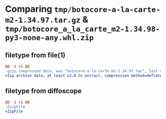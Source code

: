 # Comparing `tmp/botocore-a-la-carte-m2-1.34.97.tar.gz` & `tmp/botocore_a_la_carte_m2-1.34.98-py3-none-any.whl.zip`

## filetype from file(1)

```diff
@@ -1 +1 @@
-gzip compressed data, was "botocore-a-la-carte-m2-1.34.97.tar", last modified: Fri May  3 01:04:45 2024, max compression
+Zip archive data, at least v2.0 to extract, compression method=deflate
```

## filetype from diffoscope

```diff
@@ -1 +1 @@
-GzipFile
+ZipFile
```

